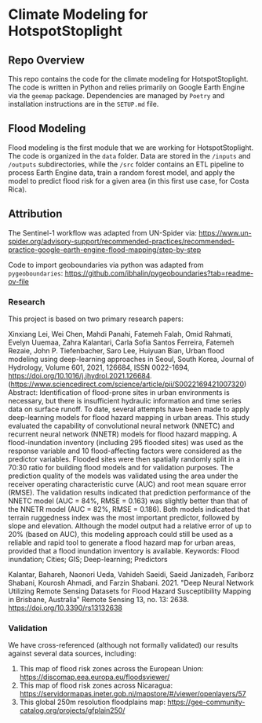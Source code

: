 # Climate Modeling for HotspotStoplight

## Repo Overview
This repo contains the code for the climate modeling for HotspotStoplight. The code is written in Python and relies primarily on Google Earth Engine via the `geemap` package. Dependencies are managed by `Poetry` and installation instructions are in the `SETUP.md` file. 

## Flood Modeling
Flood modeling is the first module that we are working for HotspotStoplight. The code is organized in the `data` folder. Data are stored in the `/inputs` and `/outputs` subdirectories, while the `/src` folder contains an ETL pipeline to process Earth Engine data, train a random forest model, and apply the model to predict flood risk for a given area (in this first use case, for Costa Rica).

## Attribution
The Sentinel-1 workflow was adapted from UN-Spider via: https://www.un-spider.org/advisory-support/recommended-practices/recommended-practice-google-earth-engine-flood-mapping/step-by-step

Code to import geoboundaries via python was adapted from `pygeoboundaries`: https://github.com/ibhalin/pygeoboundaries?tab=readme-ov-file

### Research
This project is based on two primary research papers:

Xinxiang Lei, Wei Chen, Mahdi Panahi, Fatemeh Falah, Omid Rahmati, Evelyn Uuemaa, Zahra Kalantari, Carla Sofia Santos Ferreira, Fatemeh Rezaie, John P. Tiefenbacher, Saro Lee, Huiyuan Bian,
Urban flood modeling using deep-learning approaches in Seoul, South Korea,
Journal of Hydrology,
Volume 601,
2021,
126684,
ISSN 0022-1694,
https://doi.org/10.1016/j.jhydrol.2021.126684.
(https://www.sciencedirect.com/science/article/pii/S0022169421007320)
Abstract: Identification of flood-prone sites in urban environments is necessary, but there is insufficient hydraulic information and time series data on surface runoff. To date, several attempts have been made to apply deep-learning models for flood hazard mapping in urban areas. This study evaluated the capability of convolutional neural network (NNETC) and recurrent neural network (NNETR) models for flood hazard mapping. A flood-inundation inventory (including 295 flooded sites) was used as the response variable and 10 flood-affecting factors were considered as the predictor variables. Flooded sites were then spatially randomly split in a 70:30 ratio for building flood models and for validation purposes. The prediction quality of the models was validated using the area under the receiver operating characteristic curve (AUC) and root mean square error (RMSE). The validation results indicated that prediction performance of the NNETC model (AUC = 84%, RMSE = 0.163) was slightly better than that of the NNETR model (AUC = 82%, RMSE = 0.186). Both models indicated that terrain ruggedness index was the most important predictor, followed by slope and elevation. Although the model output had a relative error of up to 20% (based on AUC), this modeling approach could still be used as a reliable and rapid tool to generate a flood hazard map for urban areas, provided that a flood inundation inventory is available.
Keywords: Flood inundation; Cities; GIS; Deep-learning; Predictors

Kalantar, Bahareh, Naonori Ueda, Vahideh Saeidi, Saeid Janizadeh, Fariborz Shabani, Kourosh Ahmadi, and Farzin Shabani. 2021. "Deep Neural Network Utilizing Remote Sensing Datasets for Flood Hazard Susceptibility Mapping in Brisbane, Australia" Remote Sensing 13, no. 13: 2638. https://doi.org/10.3390/rs13132638 

### Validation

We have cross-referenced (although not formally validated) our results against several data sources, including:

1) This map of flood risk zones across the European Union: https://discomap.eea.europa.eu/floodsviewer/
2) This map of flood risk zones across Nicaragua: https://servidormapas.ineter.gob.ni/mapstore/#/viewer/openlayers/57
3) This global 250m resolution floodplains map: https://gee-community-catalog.org/projects/gfplain250/